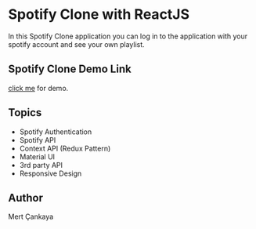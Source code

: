# Spotify Clone with ReactJS
In this Spotify Clone application you can log in to the application with your spotify account and see your own playlist.

## Spotify Clone Demo Link
<a href="https://spotify-clone-b6901.web.app/">click me</a> for demo.


## Topics
+ Spotify Authentication
+ Spotify API
+ Context API (Redux Pattern)
+ Material UI
+ 3rd party API
+ Responsive Design

## Author
Mert Çankaya


